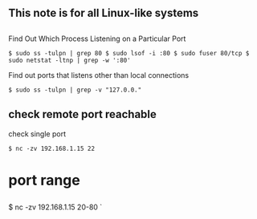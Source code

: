 ## This note is for all Linux-like systems
##
Find Out Which Process Listening on a Particular Port<p>
`
$ sudo ss -tulpn | grep 80
$ sudo lsof -i :80
$ sudo fuser 80/tcp
$ sudo netstat -ltnp | grep -w ':80' 
`<p>
Find out ports that listens other than local connections<p>
`
$ sudo ss -tulpn | grep -v "127.0.0."
`<p>

## check remote port reachable
check single port<p>
`
$ nc -zv 192.168.1.15 22
`<p>
# port range<p>
<p>
$ nc -zv 192.168.1.15 20-80
`<p>
